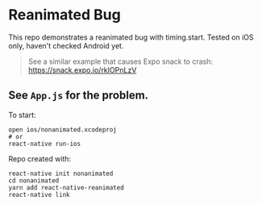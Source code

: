 # Reanimated Bug

This repo demonstrates a reanimated bug with timing.start. Tested on iOS only, haven't checked Android yet.

> See a similar example that causes Expo snack to crash: https://snack.expo.io/rkIOPnLzV

## See `App.js` for the problem.

To start:

```
open ios/nonanimated.xcodeproj
# or
react-native run-ios
```

Repo created with:

```
react-native init nonanimated
cd nonanimated
yarn add react-native-reanimated
react-native link
```
